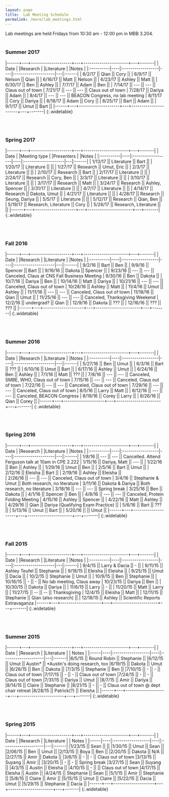 ```yaml
---
layout: page
title:  Lab Meeting Schedule
permalink: /more/lab_meetings.html
---
```


Lab meetings are held Fridays from 10:30 am - 12:00 pm in MBB 3.204.
<br><br>

### Summer 2017

|------+---+--------------------+---+----------------------+---+-------|
| Date      |    |Research       |    |Literature |         |Notes      |
|:----------|----|:------------------|----|:--------------------|---|:------|
| 6/2/17  || Qian || Cory || 
| 6/9/17   || Nelson || Qian ||
| 6/16/17  || Matt || Nelson ||
| 6/23/17  || Ashley || Matt || 
| 6/30/17  || Ben || Ashley ||
| 7/7/17   || Adam || Ben ||
| 7/14/17   || --- || --- || Claus out of town 
| 7/21/17  || --- || --- || Claus out of town
| 7/28/17  || Dariya || Adam || 
| 8/4/17  || --- || --- || BEACON Congress, no lab meeting 
| 8/11/17   || Cory || Dariya  || 
| 8/18/17  || Adam || Cory || 
| 8/25/17  || Bart || Adam  || 
| 9/1/17  || Umut || Bart || 
|------+---+--------------------+---+----------------------+---+-------|
{:.widetable}

<br /><br />

### Spring 2017

|------+---+--------------------+---+----------------------+---+-------|
| Date      |    |Meeting type        |    |Presenters |         |Notes      |
|:----------|----|:------------------|----|:--------------------|---|:------|
| 1/13/17  || Literature || Bart || 
| 1/20/17   || Literature || ||
| 1/27/17  || Research || Umut, Eric ||
| 2/3/17  || Literature || || 
| 2/10/17  || Research || Bart ||
| 2/17/17   || Literature || ||
| 2/24/17   || Research || Cory, Ben || 
| 3/3/17  || Literature || ||
| 3/10/17  || Literature ||  || 
| 3/17/17  || Research || Matt || 
| 3/24/17   || Research || Ashley, Spencer || 
| 3/31/17  || Literature ||  || 
| 4/7/17  || Literature ||  || 
| 4/14/17  || Research || Dakota, Umut || 
| 4/21/17  || Literature || ||
| 4/28/17  || Research || Seung, Dariya ||
| 5/5/17  || Literature ||  || 
| 5/12/17  || Research || Qian, Ben || 
| 5/19/17  || Research, Literature || Cory ||
| 5/26/17  || Research, Literature ||  ||
|------+---+--------------------+---+----------------------+---+-------|
{:.widetable}

<br /><br />

### Fall 2016

|------+---+--------------------+---+----------------------+---+-------|
| Date      |    |Research           |    |Literature |         |Notes      |
|:----------|----|:------------------|----|:--------------------|---|:------|
| 9/2/16  || Bart || Ben ||
| 9/9/16   || Spencer || Bart ||
| 9/16/16  || Dakota || Spencer ||
| 9/23/16  || --- || --- || Canceled, Claus at CNS Fall Business Meeting
| 9/30/16  || Ben || Dakota ||
| 10/7/16   || Dariya || Ben ||
| 10/14/16   || Matt || Dariya || 
| 10/21/16  || --- || --- || Canceled, Claus out of town
| 10/28/16  || Ashley || Matt || 
| 11/4/16  || Umut || Ashley || 
| 11/11/16   || --- || --- || Canceled, Claus out of town
| 11/18/16  || Qian || Umut || 
| 11/25/16  || --- || --- || Canceled, Thanksgiving Weekend
| 12/2/16  || undergrad? || Qian ||
| 12/9/16  || Dakota || ??? ||
| 12/16/16  || ??? || ??? ||
|------+---+--------------------+---+----------------------+---+-------|
{:.widetable}

<br /><br />

### Summer 2016

|------+---+--------------------+---+----------------------+---+-------|
| Date      |    |Research           |    |Literature |         |Notes      |
|:----------|----|:------------------|----|:--------------------|---|:------|
| 5/27/16  || Ben || Umut ||
| 6/3/16   || Bart || ??? ||
| 6/10/16  || Umut || Bart ||
| 6/17/16  || Ashley || Umut ||
| 6/24/16  || Ben || Ashley ||
| 7/1/16   || Matt || ??? ||
| 7/8/16   || --- || --- || Canceled, SMBE, WHO, Claus out of town
| 7/15/16  || --- || --- || Canceled, Claus out of town
| 7/22/16  || --- || --- || Canceled, Claus out of town
| 7/29/16  || --- || --- || Canceled, Claus out of town
| 8/5/16   || Larry || Matt ||
| 8/12/16  || --- || --- || Canceled, BEACON Congress
| 8/19/16  || Corey || Larry ||
| 8/26/16  || Qian || Corey ||
|------+---+--------------------+---+----------------------+---+-------|
{:.widetable}

<br /><br />

### Spring 2016

|------+---+--------------------+---+----------------------+---+-------|
| Date      |    |Research           |    |Literature |         |Notes      |
|:----------|----|:------------------|----|:--------------------|---|:------|
|  1/8/16  || --- || --- || Cancelled. Attend Ferguson talk at 10am in CPE 2.222
|  1/15/16 || Dariya, Matt  || ---  ||
|  1/22/16 || Ben   || Ashley ||
|  1/29/16 || Umut   || Ben ||
|   2/5/16 || Bart   || Umut ||
|  2/12/16 || Eleisha  || Bart  ||
|  2/19/16 || Ashley  || Eleisha  ||  
| 2/26/16  || ---  || ---  || Canceled, Claus out of town
| 3/4/16   || Stephanie  & Umut || Both research, no literature
|  3/11/16 || Dakota  & Dariya  || Both research, no literature
| 3/18/16  || ---  || --- || Spring break
| 3/25/16  || Ben || Dakota ||
|  4/1/16  || Spencer  || Ben ||
| 4/8/16   || ---  || --- || Canceled, Protein Folding Meeting
| 4/15/16  || Ashley  || Spencer ||
| 4/22/16  || Matt  || Ashley ||
| 4/29/16  || Qian  || Dariya (Qualifying Exam Practice) ||
| 5/6/16  || Bart  || ??? ||
| 5/13/16  || Umut  || Bart ||
| 5/20/16  ||   || Umut ||
|------+---+--------------------+---+----------------------+---+-------|
{:.widetable}


 <br><br>

### Fall 2015

|------+---+--------------------+---+----------------------+---+-------|
| Date      |    |Research           |    |Literature |         |Notes      |
|:----------|----|:------------------|----|:--------------------|---|:------|
|  9/4/15  || Larry & Dacia  || -  ||
|  9/11/15 || Ashley Teufel  || Stephanie ||
|  9/18/15 || Eleisha   || Eleisha ||
|  9/25/15 || Umut   || Dacia ||
|  10/2/15 || Stephanie  || Umut ||
|  10/9/15 || Ben  || Stephanie  ||
| 10/16/15 || -  || - ||  No lab meeting, Claus away
| 10/23/15 || Dariya  || Ben  ||
| 10/30/15 || Dakota  || Dariya ||
|  11/6/15 || Larry  || - ||
| 11/20/15 || Matt  || Larry ||
| 11/27/15 || --  || -- || Thanksgiving
|  12/4/15 || Eleisha  || Matt ||
| 12/11/15 || Stephanie || Qian (also research) ||
| 12/18/15 || Ashley    || Scientific Reports Extravaganza
|------+---+--------------------+---+----------------------+---+-------|
{:.widetable}


<br><br>

### Summer 2015

|------+---+--------------------+---+----------------------+---+-------|
| Date |    |Research |    |Literature |   | Notes |
|:-----|----|:------------------|----|:--------------------|---|:------|
|6/5/15  || Round Robin   || Stephanie ||
|6/12/15 || Umut          || Austin*   || *Austin's doing research, too
|6/19/15 || Dakota        || Umut      ||
|6/26/15 || Ben           || Dakota    ||
|7/3/15  || Stephanie     || Ben       ||
|7/10/15 ||  -            ||  -        || Claus out of town
|7/17/15 ||  -            ||  -        || Claus out of town
|7/24/15 ||  -            ||  -        || Claus out of town
|7/31/15 || Dariya        || Umut      ||
|8/7/15  || Amir          || Dariya    ||
|8/14/15 || Claire        || Stephanie ||
|8/21/15 || -             || -         || Claus out of town @ dept chair retreat
|8/28/15 || Patrick(?)    || Eleisha   ||
|------+---+--------------------+---+----------------------+---+-------|
{:.widetable}


<br><br>

### Spring 2015

|------+---+--------------------+---+----------------------+---+-------|
| Date |    |Research |    |Literature |   | Notes |
|:-----|----|:------------------|----|:--------------------|---|:------|
|1/23/15 || Sean      ||           ||
|1/30/15 || Umut      || Sean      ||
|2/06/15 || Ben       || Umut      ||
|2/13/15 || Boya      || Ben       ||
|2/20/15 || Dakota    || N/A       ||
|2/27/15 || Amir      || Dakota    ||
|3/6/15  || -         ||  -        || Claus out of town
|3/13/15 || Suyang    || Amir      ||
|3/20/15 || -         ||  -        || Spring break
|3/27/15 || Sean      || Suyang    ||
|4/3/15  || Austin    || Eleisha   ||
|4/10/15 ||    -      ||           || Claus out of town
|4/17/15 || Eleisha   || Austin    ||
|4/24/15 || Stephanie || Sean      ||
|5/1/15  || Amir      || Stephanie ||
|5/8/15  || Claire    || Amir      ||
|5/15/15 || Umut      || Claire    ||
|5/22/15 || Dacia     || Umut      ||
|5/29/15 || Stephanie || Dacia     ||
|------+---+--------------------+---+----------------------+---+-------|
{:.widetable}
